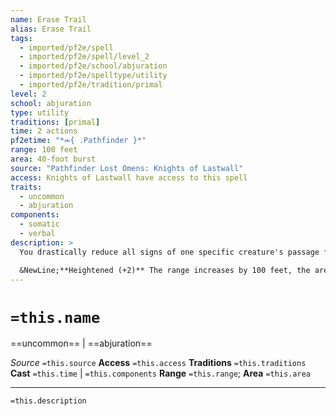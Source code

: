 ```yaml
---
name: Erase Trail
alias: Erase Trail
tags:
  - imported/pf2e/spell
  - imported/pf2e/spell/level_2
  - imported/pf2e/school/abjuration
  - imported/pf2e/spelltype/utility
  - imported/pf2e/tradition/primal
level: 2
school: abjuration
type: utility
traditions: [primal]
time: 2 actions
pf2etime: "*⬺{ .Pathfinder }*"
range: 100 feet
area: 40-foot burst
source: "Pathfinder Lost Omens: Knights of Lastwall"
access: Knights of Lastwall have access to this spell
traits:
  - uncommon
  - abjuration
components:
  - somatic
  - verbal
description: >
  You drastically reduce all signs of one specific creature's passage from the area, including footprints, handprints, dirt, and minor changes caused to the surrounding environment, like the bending of grass. The DC of checks to Seek or Search and discover such signs within the area gains a +4 status bonus or is equal to your spell DC, whichever is higher. This spell doesn't repair objects the creature damaged, return slain creatures to life, or remove objects or garbage left behind. It also doesn't prevent others from noticing that the creature's trail ends or begins abruptly outside the area. Finally, this spell doesn't hide the creature from sight or prevent them from leaving new signs of their presence after this spell is cast.

  &NewLine;**Heightened (+2)** The range increases by 100 feet, the area increases by 20 feet, and you can remove all signs of 1 additional creature's passage from the area.
---
```

# `=this.name`
==uncommon== | ==abjuration==

*Source* `=this.source`
**Access** `=this.access`
**Traditions** `=this.traditions`
**Cast** `=this.time` | `=this.components`
**Range** `=this.range`; **Area** `=this.area`

***
`=this.description`